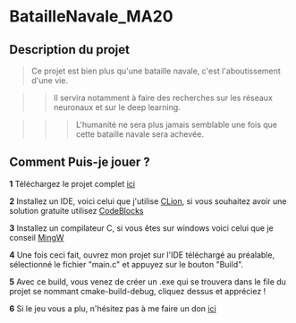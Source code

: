
# BatailleNavale_MA20

## Description du projet

> Ce projet est bien plus qu'une bataille navale, c'est l'aboutissement d'une vie.

>> Il servira notamment à faire des recherches sur les réseaux neuronaux et sur le deep learning.

>>> L'humanité ne sera plus jamais semblable une fois que cette bataille navale sera achevée.

  

## Comment Puis-je jouer ?

  **1** Téléchargez le projet complet [ici](https://github.com/MaxenceMarinCPNV/BatailleNavale_MA20)

  **2** Installez un IDE, voici celui que j'utilise [CLion](https://www.jetbrains.com/clion/promo/?gclid=CjwKCAjwmKLzBRBeEiwACCVihldhEYDfQny_9mlKESCSiVf8C7UjgZywOP18ucJROcQ8OlgfFpbPbBoCcsEQAvD_BwE&gclsrc=aw.ds), si vous souhaitez avoir une solution gratuite utilisez [CodeBlocks](http://www.codeblocks.org/)
  	
  **3** Installez un compilateur C, si vous êtes sur windows voici celui que je conseil [MingW](https://osdn.net/projects/mingw/releases/)

  **4** Une fois ceci fait, ouvrez mon projet sur l'IDE téléchargé au préalable, sélectionné le fichier "main.c" et appuyez sur le bouton "Build".

  **5** Avec ce build, vous venez de créer un .exe qui se trouvera dans le file du projet se nommant cmake-build-debug, cliquez dessus et appréciez !

**6** Si le jeu vous a plu, n'hésitez pas à me faire un don [ici](https://www.paypal.me/popbobsexdupe)

##